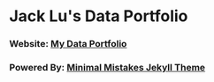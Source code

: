 # Jack Lu's Data Portfolio

### Website: [My Data Portfolio](https://https://mrjacklu.github.io/)


### Powered By: [Minimal Mistakes Jekyll Theme](https://mmistakes.github.io/minimal-mistakes/)
